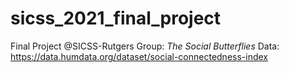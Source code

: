 # sicss_2021_final_project
Final Project @SICSS-Rutgers
Group: *The Social Butterflies*
Data: https://data.humdata.org/dataset/social-connectedness-index

